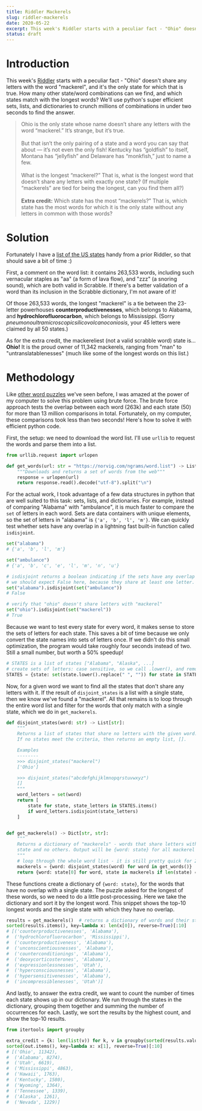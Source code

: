```yaml
---
title: Riddler Mackerels
slug: riddler-mackerels
date: 2020-05-22
excerpt: This week's Riddler starts with a peculiar fact - "Ohio" doesn't share any letters with the word "mackerel", and it's the only state for which that is true. How many other state/word combinations can we find, and which states match with the longest words? We'll use python's super efficient sets, lists, and dictionaries to crunch millions of combinations in under two seconds to find the answer.
status: draft
---
```


# Introduction

This week's <a href="https://fivethirtyeight.com/features/somethings-fishy-in-the-state-of-the-riddler/">Riddler</a> starts with a peculiar fact - "Ohio" doesn't share any letters with the word "mackerel", and it's the only state for which that is true. How many other state/word combinations can we find, and which states match with the longest words? We'll use python's super efficient sets, lists, and dictionaries to crunch millions of combinations in under two seconds to find the answer.

<blockquote>
Ohio is the only state whose name doesn’t share any letters with the word “mackerel.” It’s strange, but it’s true.
<br><br>
But that isn’t the only pairing of a state and a word you can say that about — it’s not even the only fish! Kentucky has “goldfish” to itself, Montana has “jellyfish” and Delaware has “monkfish,” just to name a few.
<br><br>
What is the longest “mackerel?” That is, what is the longest word that doesn’t share any letters with exactly one state? (If multiple “mackerels” are tied for being the longest, can you find them all?)
<br><br>
<strong>Extra credit:</strong> Which state has the most “mackerels?” That is, which state has the most words for which it is the only state without any letters in common with those words?
</blockquote>

# Solution

Fortunately I have a <a href="https://www.jtash.com/riddler-state-superstrings">list of the US states</a> handy from a prior Riddler, so that should save a bit of time :)

First, a comment on the word list: it contains 263,533 words, including such vernacular staples as "aa" (a form of lava flow), and "zzz" (a snoring sound), which are both valid in Scrabble. If there's a better validation of a word than its inclusion in the Scrabble dictionary, I'm not aware of it!

Of those 263,533 words, the longest "mackerel" is a tie between the 23-letter powerhouses **counterproductivenesses**, which belongs to Alabama, and **hydrochlorofluorocarbon**, which belongs to Mississippi. (Sorry _pneumonoultramicroscopicsilicovolcanoconiosis_, your 45 letters were claimed by all 50 states.)

As for the extra credit, the mackereliest (not a valid scrabble word) state is... **Ohio!** It is the proud owner of 11,342 mackerels, ranging from "man" to "untranslatablenesses" (much like some of the longest words on this list.)

# Methodology

Like <a href="https://www.jtash.com/riddler-spelling-hexagons">other word puzzles</a> we've seen before, I was amazed at the power of my computer to solve this problem using brute force. The brute force approach tests the overlap between each word (263k) and each state (50) for more than 13 million comparisons in total. Fortunately, on my computer, these comparisons took less than two seconds! Here's how to solve it with efficient python code.

First, the setup: we need to download the word list. I'll use `urllib` to request the words and parse them into a list.

```python
from urllib.request import urlopen

def get_words(url: str = "https://norvig.com/ngrams/word.list") -> List[str]:
    """Downloads and returns a set of words from the web"""
    response = urlopen(url)
    return response.read().decode("utf-8").split("\n")
```

For the actual work, I took advantage of a few data structures in python that are well suited to this task: sets, lists, and dictionaries. For example, instead of comparing "Alabama" with "ambulance", it is much faster to compare the `set` of letters in each word. Sets are data containers with unique elements, so the set of letters in "alabama" is `{'a', 'b', 'l', 'm'}`. We can quickly test whether sets have any overlap in a lightning fast built-in function called `isdisjoint`.

```python
set("alabama")
# {'a', 'b', 'l', 'm'}

set("ambulance")
# {'a', 'b', 'c', 'e', 'l', 'm', 'n', 'u'}

# isdisjoint returns a boolean indicating if the sets have any overlap
# we should expect False here, because they share at least one letter.
set("alabama").isdisjoint(set("ambulance"))
# False

# verify that "ohio" doesn't share letters with "mackerel"
set("ohio").isdisjoint(set("mackerel"))
# True
```

Because we want to test every state for every word, it makes sense to store the sets of letters for each state. This saves a bit of time because we only convert the state names into sets of letters once. If we didn't do this small optimization, the program would take roughly four seconds instead of two. Still a small number, but worth a 50% speedup!

```python
# STATES is a list of states ["Alabama", "Alaska", ...]
# create sets of letters: case sensitive, so we call .lower(), and remove spaces
STATES = {state: set(state.lower().replace(" ", "")) for state in STATES}
```

Now, for a given word we want to find all the states that don't share any letters with it. If the result of `disjoint_states` is a list with a single state, then we know we've found a "mackerel". All that remains is to loop through the entire word list and filter for the words that only match with a single state, which we do in `get_mackerels`.

```python
def disjoint_states(word: str) -> List[str]:
    """
    Returns a list of states that share no letters with the given word.
    If no states meet the criteria, then returns an empty list, [].

    Examples
    --------
    >>> disjoint_states("mackerel")
    ['Ohio']

    >>> disjoint_states("abcdefghijklmnopqrstuvwxyz")
    []
    """
    word_letters = set(word)
    return [
        state for state, state_letters in STATES.items()
        if word_letters.isdisjoint(state_letters)
    ]


def get_mackerels() -> Dict[str, str]:
    """
    Returns a dictionary of "mackerels" - words that share letters with only one
    state and no others. Output will be {word: state} for all mackerel words.
    """
    # loop through the whole word list - it is still pretty quick for 250k words
    mackerels = {word: disjoint_states(word) for word in get_words()}
    return {word: state[0] for word, state in mackerels if len(state) == 1}
```

These functions create a dictionary of `{word: state}`, for the words that have no overlap with a single state. The puzzle asked for the longest of these words, so we need to do a little post-processing. Here we take the dictionary and sort it by the longest word. This snippet shows the top-10 longest words and the single state with which they have no overlap.

```python
results = get_mackerels()  # returns a dictionary of words and their states
sorted(results.items(), key=lambda x: len(x[0]), reverse=True)[:10]
# [('counterproductivenesses', 'Alabama'),
#  ('hydrochlorofluorocarbon', 'Mississippi'),
#  ('counterproductiveness', 'Alabama'),
#  ('unconscientiousnesses', 'Alabama'),
#  ('counterconditionings', 'Alabama'),
#  ('deoxycorticosterones', 'Alabama'),
#  ('expressionlessnesses', 'Utah'),
#  ('hyperconsciousnesses', 'Alabama'),
#  ('hypersensitivenesses', 'Alabama'),
#  ('incompressiblenesses', 'Utah')]
```

And lastly, to answer the extra credit, we want to count the number of times each state shows up in our dictionary. We run through the states in the dictionary, grouping them together and summing the number of occurrences for each. Lastly, we sort the results by the highest count, and show the top-10 results.

```python
from itertools import groupby

extra_credit = {k: len(list(v)) for k, v in groupby(sorted(results.values()))}
sorted(out.items(), key=lambda x: x[1], reverse=True)[:10]
# [('Ohio', 11342),
#  ('Alabama', 8274),
#  ('Utah', 6619),
#  ('Mississippi', 4863),
#  ('Hawaii', 1763),
#  ('Kentucky', 1580),
#  ('Wyoming', 1364),
#  ('Tennessee', 1339),
#  ('Alaska', 1261),
#  ('Nevada', 1229)]
```
